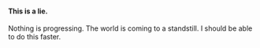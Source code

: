 #### This is a lie.

Nothing is progressing. The world is coming to a standstill. I should be able to do this faster.